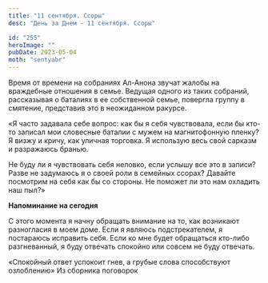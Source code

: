 ```yaml
---
title: "11 сентября. Ссоры"
desc: "День за Днем - 11 сентября. Ссоры"

id: "255"
heroImage: ""
pubDate: 2023-05-04
moth: "sentyabr"
---
```


Время от времени на собраниях Ал-Анона звучат жалобы на враждебные отношения в
семье. Ведущая одного из таких собраний, рассказывая о баталиях в ее
собственной семье, повергла группу в смятение, представив это в неожиданном
ракурсе.

«Я часто задавала себе вопрос: как бы я себя чувствовала, если бы кто-то
записал мои словесные баталии с мужем на магнитофонную пленку? Я визжу и
кричу, как уличная торговка. Я использую весь свой сарказм и разражаюсь
бранью.

Не буду ли я чувствовать себя неловко, если услышу все это в записи? Разве не
задумаюсь я о своей роли в семейных ссорах? Давайте посмотрим на себя как бы
со стороны. Не поможет ли это нам охладить наш пыл?»

**Напоминание на сегодня**

С этого момента я начну обращать внимание на то, как возникают разногласия в
моем доме. Если я являюсь подстрекателем, я постараюсь исправить себя. Если ко
мне будет обращаться кто-либо разгневанный, я буду отвечать спокойно или
совсем не буду отвечать.

«Спокойный ответ успокоит гнев, а грубые слова способствуют озлоблению» Из
сборника поговорок
